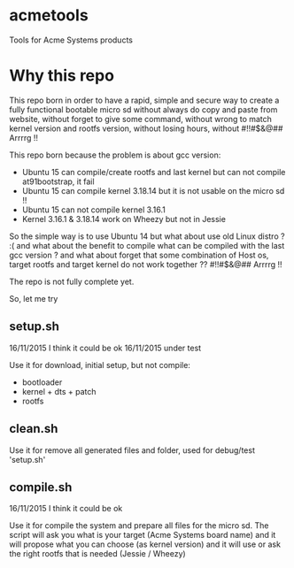 # acmetools
Tools for Acme Systems products

Why this repo
=================
This repo born in order to have a rapid, simple and secure way 
to create a fully functional bootable micro sd 
without always do copy and paste from website, 
without forget to give some command,
without wrong to match kernel version and rootfs version,
without losing hours, 
without #!!#$&@## Arrrrg !! 

This repo born because the problem is about gcc version:
- Ubuntu 15 can compile/create rootfs and last kernel but can not compile at91bootstrap, it fail
- Ubuntu 15 can compile kernel 3.18.14 but it is not usable on the micro sd !!
- Ubuntu 15 can not compile kernel 3.16.1
- Kernel 3.16.1 & 3.18.14 work on Wheezy but not in Jessie

So the simple way is to use Ubuntu 14 but what about use old Linux distro ? :(
and what about the benefit to compile what can be compiled with the last gcc version ?
and what about forget that some combination of Host os, target rootfs and target kernel do not work together ?? #!!#$&@## Arrrrg !!


The repo is not fully complete yet.


So, let me try

setup.sh 
----------
16/11/2015 I think it could be ok
16/11/2015 under test

Use it for download, initial setup, but not compile:
- bootloader
- kernel + dts + patch
- rootfs


clean.sh
----------

Use it for remove all generated files and folder, used for debug/test 'setup.sh'


compile.sh
----------
16/11/2015 I think it could be ok

Use it for compile the system and prepare all files for the micro sd. 
The script will ask you what is your target (Acme Systems board name)
and it will propose what you can choose (as kernel version)
and it will use or ask the right rootfs that is needed (Jessie / Wheezy)


